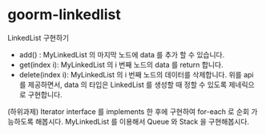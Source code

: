 # goorm-linkedlist
LinkedList 구현하기
  * add() : MyLinkedList 의 마지막 노드에 data 를 추가 할 수 있습니다.
  * get(index i): MyLinkedList 의 i 번째 노드의 data 를 return 합니다.
  * delete(index i): MyLinkedList 의 i 번째 노드의 데이터를 삭제합니다.
위를 api를 제공하면서, data 의 타입은 LinkedList 를 생성할 때 정할 수 있도록 제네릭으로 구현합니다.

(하위과제)
Iterator interface 를 implements 한 후에 구현하여 for-each 로 순회 가능하도록 해봅시다.
MyLinkedList 를 이용해서 Queue 와 Stack 을 구현해봅시다.

